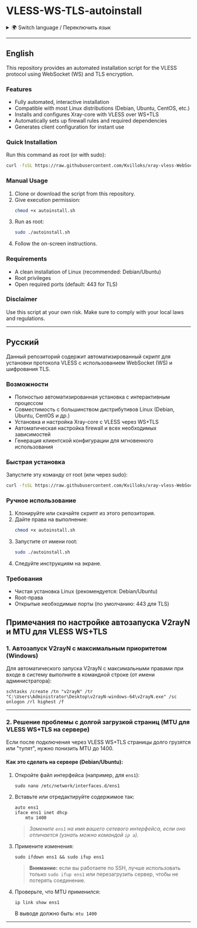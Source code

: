 # VLESS-WS-TLS-autoinstall

<details>
<summary>🌍 Switch language / Переключить язык</summary>

- [English](#english)
- [Русский](#русский)

</details>

---

## English

This repository provides an automated installation script for the VLESS protocol using WebSocket (WS) and TLS encryption.

### Features

- Fully automated, interactive installation
- Compatible with most Linux distributions (Debian, Ubuntu, CentOS, etc.)
- Installs and configures Xray-core with VLESS over WS+TLS
- Automatically sets up firewall rules and required dependencies
- Generates client configuration for instant use

### Quick Installation

Run this command as root (or with sudo):

```bash
curl -fsSL https://raw.githubusercontent.com/Kvilloks/xray-vless-WebSocket-TLS-autoinstall/main/install-xray-ws-tls.sh -o /tmp/install-xray-ws-tls.sh && dos2unix /tmp/install-xray-ws-tls.sh 2>/dev/null || sed -i 's/\r$//' /tmp/install-xray-ws-tls.sh && chmod +x /tmp/install-xray-ws-tls.sh && bash /tmp/install-xray-ws-tls.sh
```

### Manual Usage

1. Clone or download the script from this repository.
2. Give execution permission:
   ```bash
   chmod +x autoinstall.sh
   ```
3. Run as root:
   ```bash
   sudo ./autoinstall.sh
   ```
4. Follow the on-screen instructions.

### Requirements

- A clean installation of Linux (recommended: Debian/Ubuntu)
- Root privileges
- Open required ports (default: 443 for TLS)

### Disclaimer

Use this script at your own risk. Make sure to comply with your local laws and regulations.

---

## Русский

Данный репозиторий содержит автоматизированный скрипт для установки протокола VLESS с использованием WebSocket (WS) и шифрования TLS.

### Возможности

- Полностью автоматизированная установка с интерактивным процессом
- Совместимость с большинством дистрибутивов Linux (Debian, Ubuntu, CentOS и др.)
- Установка и настройка Xray-core с VLESS через WS+TLS
- Автоматическая настройка firewall и всех необходимых зависимостей
- Генерация клиентской конфигурации для мгновенного использования

### Быстрая установка

Запустите эту команду от root (или через sudo):

```bash
curl -fsSL https://raw.githubusercontent.com/Kvilloks/xray-vless-WebSocket-TLS-autoinstall/main/install-xray-ws-tls.sh -o /tmp/install-xray-ws-tls.sh && dos2unix /tmp/install-xray-ws-tls.sh 2>/dev/null || sed -i 's/\r$//' /tmp/install-xray-ws-tls.sh && chmod +x /tmp/install-xray-ws-tls.sh && bash /tmp/install-xray-ws-tls.sh
```

### Ручное использование

1. Клонируйте или скачайте скрипт из этого репозитория.
2. Дайте права на выполнение:
   ```bash
   chmod +x autoinstall.sh
   ```
3. Запустите от имени root:
   ```bash
   sudo ./autoinstall.sh
   ```
4. Следуйте инструкциям на экране.

### Требования

- Чистая установка Linux (рекомендуется: Debian/Ubuntu)
- Root-права
- Открытые необходимые порты (по умолчанию: 443 для TLS)
## Примечания по настройке автозапуска V2rayN и MTU для VLESS WS+TLS

### 1. Автозапуск V2rayN с максимальным приоритетом (Windows)
Для автоматического запуска V2rayN с максимальными правами при входе в систему выполните в командной строке (от имени администратора):

```
schtasks /create /tn "v2rayN" /tr "C:\Users\Administrator\Desktop\v2rayN-windows-64\v2rayN.exe" /sc onlogon /rl highest /f
```

---

### 2. Решение проблемы с долгой загрузкой страниц (MTU для VLESS WS+TLS на сервере)

Если после подключения через VLESS WS+TLS страницы долго грузятся или "тупят", нужно понизить MTU до 1400.

#### Как это сделать на сервере (Debian/Ubuntu):

1. Откройте файл интерфейса (например, для `ens1`):

    ```
    sudo nano /etc/network/interfaces.d/ens1
    ```

2. Вставьте или отредактируйте содержимое так:
    ```
    auto ens1
    iface ens1 inet dhcp
        mtu 1400
    ```
   > *Замените `ens1` на имя вашего сетевого интерфейса, если оно отличается (узнать можно командой `ip a`).*

3. Примените изменения:
    ```
    sudo ifdown ens1 && sudo ifup ens1
    ```
    > **Внимание:** если вы работаете по SSH, лучше использовать только `sudo ifup ens1` или перезагрузить сервер, чтобы не потерять соединение.

4. Проверьте, что MTU применился:
    ```
    ip link show ens1
    ```
    В выводе должно быть: `mtu 1400`

---




